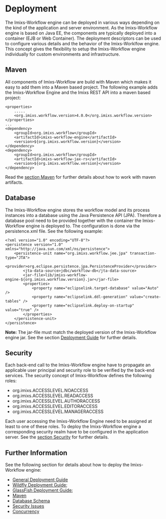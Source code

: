 # Deployment
The Imixs-Workflow engine can be deployed in various ways depending on the kind of the application and server environment. As the Imixs-Workflow engine is based on Java EE, the components are typically deployed into a container (EJB or Web Container). The deployment descriptors can be used to configure various details and the behavior of the Imixs-Worklfow engine. This concept gives the flexibility to setup the Imixs-Workflow engine individually for custom environments and infrastructure. 

## Maven
All components of Imixs-Workflow are build with Maven which makes it easy to add them into a Maven based project. The following example adds the Imixs-Workflow Engine and the Imixs REST API into a maven based project:

	
	<properties>
		.....
		<org.imixs.workflow.version>4.0.0</org.imixs.workflow.version>
	</properties>
	...
	<dependency>
		<groupId>org.imixs.workflow</groupId>
		<artifactId>imixs-workflow-engine</artifactId>
		<version>${org.imixs.workflow.version}</version>
	</dependency>
	<dependency>
		<groupId>org.imixs.workflow</groupId>
		<artifactId>imixs-workflow-jax-rs</artifactId>
		<version>${org.imixs.workflow.version}</version>
	</dependency>

Read the [section Maven](../maven.html) for further details about how to work with maven artifacts.

## Database
The Imixs-Workflow engine stores the workflow model and its process instances into a database using the Java Persistence API (JPA). Therefore a database pool need to be provided together with the container the Imixs-Workflow engine is deployed to. The configuration is done via the persistence.xml file. See the following example:


	<?xml version="1.0" encoding="UTF-8"?>
	<persistence version="1.0" xmlns="http://java.sun.com/xml/ns/persistence">
		<persistence-unit name="org.imixs.workflow.jee.jpa" transaction-type="JTA">	
			<provider>org.eclipse.persistence.jpa.PersistenceProvider</provider>	
			<jta-data-source>jdbc/workflow-db</jta-data-source>
			<jar-file>lib/imixs-workflow-engine-${org.imixs.workflow.version}.jar</jar-file>
			<properties>
				<property name="eclipselink.target-database" value="Auto" />
				<property name="eclipselink.ddl-generation" value="create-tables" />
				<property name="eclipselink.deploy-on-startup" value="true" />
			</properties>				
		</persistence-unit>
	</persistence> 

__Note:__ The jar-file must match the deployed version of the Imixs-Workflow engine jar. See the section [Deployment Guide](./deployment_guide.html) for further details.


## Security
Each back-end call to the Imixs-Workflow engine have to propagate an applicable user principal and security role to be verified by the back-end services. The security concept of Imixs-Workflow defines the following roles:

  * org.imixs.ACCESSLEVEL.NOACCESS  
  * org.imixs.ACCESSLEVEL.READACCESS
  * org.imixs.ACCESSLEVEL.AUTHORACCESS
  * org.imixs.ACCESSLEVEL.EDITORACCESS
  * org.imixs.ACCESSLEVEL.MANAGERACCESS

Each user accessing the Imixs-Workflow Engine need to be assigned at least to one of these roles. To deploy the Imixs-Workflow engine a corresponding security realm have to be configured in the application server. See the [section Security](./security.html) for further details.

## Further Information

See the following section for details about how to deploy the Imixs-Workflow engine:

 * [General Deployment Guide](./deployment_guide.html)
 * [Wildfly Deployment Guide](./wildfly.html);
 * [GlassFish Deployment Guide](./glassfish.html);
 * [Maven](../maven.html)
 * [Database Schema](./database_schema.html)
 * [Security Issues](./security.html) 
 * [Concurrency](./concurrency.html) 
